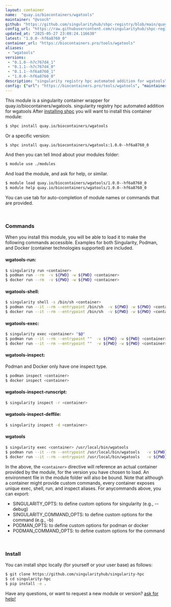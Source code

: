 ```yaml
---
layout: container
name:  "quay.io/biocontainers/wgatools"
maintainer: "@vsoch"
github: "https://github.com/singularityhub/shpc-registry/blob/main/quay.io/biocontainers/wgatools/container.yaml"
config_url: "https://raw.githubusercontent.com/singularityhub/shpc-registry/main/quay.io/biocontainers/wgatools/container.yaml"
updated_at: "2025-05-27 23:08:24.116638"
latest: "1.0.0--hf6a8760_0"
container_url: "https://biocontainers.pro/tools/wgatools"
aliases:
 - "wgatools"
versions:
 - "0.1.0--h7c767d4_1"
 - "0.1.1--h7c767d4_0"
 - "0.1.1--hf6a8760_1"
 - "1.0.0--hf6a8760_0"
description: "singularity registry hpc automated addition for wgatools"
config: {"url": "https://biocontainers.pro/tools/wgatools", "maintainer": "@vsoch", "description": "singularity registry hpc automated addition for wgatools", "latest": {"1.0.0--hf6a8760_0": "sha256:94bfaeab50d123cce8ef54f85cb75a646f337027f380b8501b252cbd6587b5ba"}, "tags": {"0.1.0--h7c767d4_1": "sha256:d7eab7965f7ca4fe8c25f98b6382ab87abce14ac42eebc72d184150244a5cabb", "0.1.1--h7c767d4_0": "sha256:262cc07f7d99ec72f7ac5e473afb17537de0e110f561e79662041e1422762d5f", "0.1.1--hf6a8760_1": "sha256:36c9d312df021d313df3057409d6650828ba5fce96661e3f432be29e7375abea", "1.0.0--hf6a8760_0": "sha256:94bfaeab50d123cce8ef54f85cb75a646f337027f380b8501b252cbd6587b5ba"}, "docker": "quay.io/biocontainers/wgatools", "aliases": {"wgatools": "/usr/local/bin/wgatools"}}
---
```


This module is a singularity container wrapper for quay.io/biocontainers/wgatools.
singularity registry hpc automated addition for wgatools
After [installing shpc](#install) you will want to install this container module:


```bash
$ shpc install quay.io/biocontainers/wgatools
```

Or a specific version:

```bash
$ shpc install quay.io/biocontainers/wgatools:1.0.0--hf6a8760_0
```

And then you can tell lmod about your modules folder:

```bash
$ module use ./modules
```

And load the module, and ask for help, or similar.

```bash
$ module load quay.io/biocontainers/wgatools/1.0.0--hf6a8760_0
$ module help quay.io/biocontainers/wgatools/1.0.0--hf6a8760_0
```

You can use tab for auto-completion of module names or commands that are provided.

<br>

### Commands

When you install this module, you will be able to load it to make the following commands accessible.
Examples for both Singularity, Podman, and Docker (container technologies supported) are included.

#### wgatools-run:

```bash
$ singularity run <container>
$ podman run --rm  -v ${PWD} -w ${PWD} <container>
$ docker run --rm  -v ${PWD} -w ${PWD} <container>
```

#### wgatools-shell:

```bash
$ singularity shell -s /bin/sh <container>
$ podman run --it --rm --entrypoint /bin/sh  -v ${PWD} -w ${PWD} <container>
$ docker run --it --rm --entrypoint /bin/sh  -v ${PWD} -w ${PWD} <container>
```

#### wgatools-exec:

```bash
$ singularity exec <container> "$@"
$ podman run --it --rm --entrypoint ""  -v ${PWD} -w ${PWD} <container> "$@"
$ docker run --it --rm --entrypoint ""  -v ${PWD} -w ${PWD} <container> "$@"
```

#### wgatools-inspect:

Podman and Docker only have one inspect type.

```bash
$ podman inspect <container>
$ docker inspect <container>
```

#### wgatools-inspect-runscript:

```bash
$ singularity inspect -r <container>
```

#### wgatools-inspect-deffile:

```bash
$ singularity inspect -d <container>
```


#### wgatools

```bash
$ singularity exec <container> /usr/local/bin/wgatools
$ podman run --it --rm --entrypoint /usr/local/bin/wgatools   -v ${PWD} -w ${PWD} <container> -c " $@"
$ docker run --it --rm --entrypoint /usr/local/bin/wgatools   -v ${PWD} -w ${PWD} <container> -c " $@"
```



In the above, the `<container>` directive will reference an actual container provided
by the module, for the version you have chosen to load. An environment file in the
module folder will also be bound. Note that although a container
might provide custom commands, every container exposes unique exec, shell, run, and
inspect aliases. For anycommands above, you can export:

 - SINGULARITY_OPTS: to define custom options for singularity (e.g., --debug)
 - SINGULARITY_COMMAND_OPTS: to define custom options for the command (e.g., -b)
 - PODMAN_OPTS: to define custom options for podman or docker
 - PODMAN_COMMAND_OPTS: to define custom options for the command

<br>

### Install

You can install shpc locally (for yourself or your user base) as follows:

```bash
$ git clone https://github.com/singularityhub/singularity-hpc
$ cd singularity-hpc
$ pip install -e .
```

Have any questions, or want to request a new module or version? [ask for help!](https://github.com/singularityhub/singularity-hpc/issues)